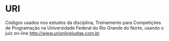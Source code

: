 URI
===

Códigos usados nos estudos da disciplina, Treinamento para Competições de Programação na Universidade Federal do Rio Grande do Norte, usando o juiz on-line http://www.urionlinejudge.com.br
